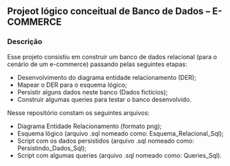 ## Projeot lógico conceitual de Banco de Dados – E-COMMERCE

### Descrição 

Esse projeto consistiu em construir um banco de dados relacional (para o cenário de um e-commerce) passando pelas seguintes etapas: 
 - Desenvolvimento do diagrama entidade relacionamento (DER);
 - Mapear o DER para o esquema lógico;
 - Persistir alguns dados neste banco (Dados fictícios);
 - Construir algumas queries para testar o banco desenvolvido.  
 
Nesse repositório constam os seguintes arquivos:
 - Diagrama Entidade Relacionamento (formato png);
 - Esquema lógico (arquivo .sql nomeado como: Esquema_Relacional_Sql);
 - Script com os dados persistidos (arquivo .sql nomeado como: Persistindo_Dados_Sql);
 - Script com algumas queries (arquivo .sql nomeado como: Queries_Sql).



